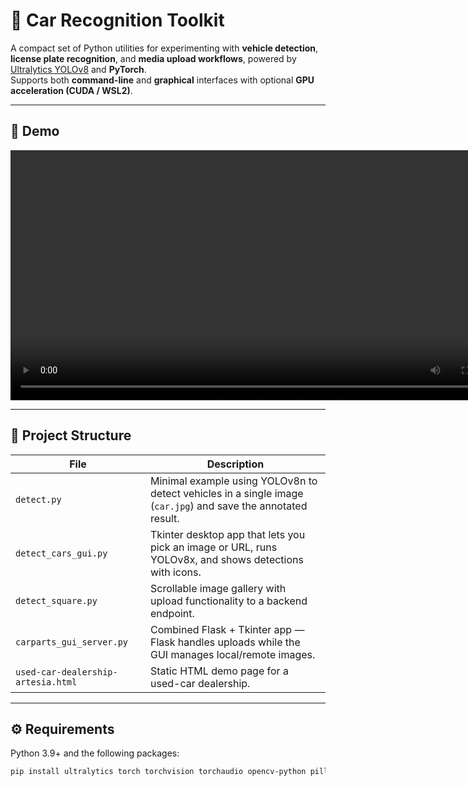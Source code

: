# 🚗 Car Recognition Toolkit

A compact set of Python utilities for experimenting with **vehicle detection**, **license plate recognition**, and **media upload workflows**, powered by [Ultralytics YOLOv8](https://docs.ultralytics.com/) and **PyTorch**.  
Supports both **command-line** and **graphical** interfaces with optional **GPU acceleration (CUDA / WSL2)**.

---

## 🎥 Demo

<video src="https://github.com/shayrh/car-recognision/raw/main/car_example.mp4" controls width="800"></video>

---

## 📁 Project Structure

| File | Description |
| --- | --- |
| `detect.py` | Minimal example using YOLOv8n to detect vehicles in a single image (`car.jpg`) and save the annotated result. |
| `detect_cars_gui.py` | Tkinter desktop app that lets you pick an image or URL, runs YOLOv8x, and shows detections with icons. |
| `detect_square.py` | Scrollable image gallery with upload functionality to a backend endpoint. |
| `carparts_gui_server.py` | Combined Flask + Tkinter app — Flask handles uploads while the GUI manages local/remote images. |
| `used-car-dealership-artesia.html` | Static HTML demo page for a used-car dealership. |

---

## ⚙️ Requirements

Python 3.9+ and the following packages:

```bash
pip install ultralytics torch torchvision torchaudio opencv-python pillow requests flask easyocr
